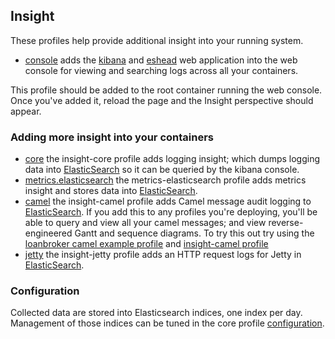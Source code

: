 ## Insight

These profiles help provide additional insight into your running system.

* [console](/fabric/profiles/insight/console.profile) adds the [kibana](http://www.elasticsearch.org/overview/kibana/) and [eshead](http://mobz.github.io/elasticsearch-head/) web application into the web console for viewing and searching logs across all your containers.

This profile should be added to the root container running the web console. Once you've added it, reload the page and the Insight perspective should appear.

 ### Adding more insight into your containers

* [core](/fabric/profiles/insight/core.profile) the insight-core profile adds logging insight; which dumps logging data into [ElasticSearch](http://www.elasticsearch.org/) so it can be queried by the kibana console.
* [metrics.elasticsearch](/fabric/profiles/insight/metrics.elasticsearch.profile) the metrics-elasticsearch profile adds metrics insight and stores data into [ElasticSearch](http://www.elasticsearch.org/).
* [camel](/fabric/profiles/insight/camel.profile) the insight-camel profile adds Camel message audit logging to [ElasticSearch](http://www.elasticsearch.org/). If you add this to any profiles you're deploying, you'll be able to query and view all your camel messages; and view reverse-engineered Gantt and sequence diagrams. To try this out try using the [loanbroker camel example profile](/fabric/profiles/example/camel/loanbroker.profile) and [insight-camel profile](/fabric/profiles/insight/camel.profile)
* [jetty](/fabric/profiles/insight/jetty.profile) the insight-jetty profile adds an HTTP request logs for Jetty in [ElasticSearch](http://www.elasticsearch.org/).

### Configuration

Collected data are stored into Elasticsearch indices, one index per day.
Management of those indices can be tuned in the core profile [configuration](/fabric/profiles/insight/core.profile/io.fabric8.insight.elasticsearch-default.properties).